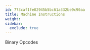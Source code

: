 ```yaml
---
id: 773caf1fe02945b5bc61a332be9c90aa
title: Machine Instructions
weight:
sidebar:
  exclude: true
---
```


Binary Opcodes